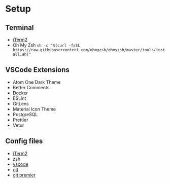 # Setup

## Terminal

- [iTerm2](https://iterm2.com/downloads.html)
- Oh My Zsh
  `sh -c "$(curl -fsSL https://raw.githubusercontent.com/ohmyzsh/ohmyzsh/master/tools/install.sh)"`

## VSCode Extensions

- Atom One Dark Theme
- Better Comments
- Docker
- ESLint
- GitLens
- Material Icon Theme
- PostgreSQL
- Prettier
- Vetur

## Config files

- [iTerm2](https://github.com/joe4576/Settings/blob/master/iterm2.json)
- [zsh](https://github.com/joe4576/Settings/blob/master/.zshrc)
- [vscode](https://github.com/joe4576/Settings/blob/master/settings.json)
- [git](https://github.com/joe4576/Settings/blob/master/.gitconfig)
- [git premier](https://github.com/joe4576/Settings/blob/master/.gitconfig-premier)
